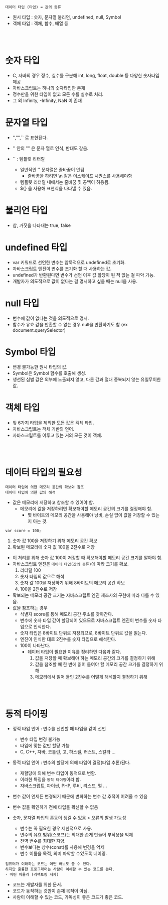 ```
데이터 타입 (타입) = 값의 종류
```

-   원시 타입 : 숫자, 문자열 불리언, undefined, null, Symbol
-   객체 타입 : 객체, 함수, 배열 등

<br/>
<br/>

# 숫자 타입

-   C, 자바의 경우 정수, 실수를 구분해 int, long, float, double 등 다양한 숫자타입 제공
-   자바스크립트는 하나의 숫자타입만 존재
-   정수만을 위한 타입이 없고 모든 수를 실수로 처리.
-   그 외 Infinity, -Infinity, NaN 이 존재

# 문자열 타입

-   '',"",`` 로 표현된다.
-   '' 안의 "" 은 문자 열로 인식, 반대도 같음.

-   `` : 템플릿 리터럴
    -   일반적인 '' 문자열은 줄바꿈이 안됨
        -   줄바꿈을 하려면 \n 같은 이스케이프 시퀀스를 사용해야함
    -   템플릿 리터럴 내에서는 줄바꿈 및 공백이 허용됨.
    -   ${} 을 사용해 표현식을 나타낼 수 있음.

# 불리언 타입

-   참, 거짓을 나타내는 true, false

# undefined 타입

-   var 키워드로 선언한 변수는 암묵적으로 undefined로 초기화.
-   자바스크립트 엔진이 변수를 초기화 할 때 사용하는 값.
-   undefined가 반환된다면 변수가 선언 이후 값 할당이 된 적 없는 걸 파악 가능.
-   개발자가 의도적으로 값이 없다는 걸 명시하고 싶을 때는 null을 사용.

# null 타입

-   변수에 값이 없다는 것을 의도적으로 명시.
-   함수가 유효 값을 반환할 수 없는 경우 null을 반환하기도 함 (ex document.querySelector)

# Symbol 타입

-   변경 불가능한 원시 타입의 값.
-   Symbol은 Symbol 함수를 호출해 생성.
-   생선된 심벌 값은 외부에 노출되지 않고, 다른 값과 절대 중복되지 않는 유일무이한 값.

# 객체 타입

-   앞 6가지 타입을 제외한 모든 값은 객체 타입.
-   자바스크립트는 객체 기반의 언어.
-   자바스크립트를 이루고 있는 거의 모든 것이 객체.

<br/>
<br/>

# 데이터 타입의 필요성

```
데이터 타입에 의한 메모리 공간의 확보와 참조
데이터 타입에 의한 값의 해석
```

-   값은 메모리에 저장하고 참조할 수 있어야 함.
    -   메모리에 값을 저장하려면 확보해야할 메모리 공간의 크기를 결정해야 함.
        -   몇 바이트의 메모리 공간을 사용해야 낭비, 손실 없이 값을 저장할 수 있는 지 아는 것.

```
var score = 100;
```

1. 숫자 값 100을 저장하기 위해 메모리 공간 확보
2. 확보된 메모리에 숫자 값 100을 2진수로 저장

-   이 처리를 위해 숫자 값 100이 저장할 때 확보해야할 메모리 공간 크기를 알아야 함.
-   자바스크립트 엔진은 `데이터 타입(값의 종류)`에 따라 크기를 확보.
    1. 리터럴 100
    2. 숫자 타입의 값으로 해석
    3. 숫자 값 100을 저장하기 위해 8바이트의 메모리 공간 확보
    4. 100을 2진수로 저장
-   확보되는 메모리 공간 크기는 자바스크립트 엔진 제조사의 구현에 따라 다를 수 있음.
-   값을 참조하는 경우
    -   식별자 score를 통해 메모리 공간 주소를 찾아간다.
    -   변수에 숫자 타입 값이 할당되어 있으므로 자바스크립트 엔진이 변수를 숫자 타입으로 인식한다.
    -   숫자 타입은 8바이트 단위로 저장되므로, 8바이트 단위로 값을 읽는다.
    -   엔진이 인식한 대로 2진수를 숫자 타입으로 해석한다.
    -   100이 나타난다.
        -   데이터 타입이 필요한 이유를 정리하면 다음과 같다.
            1. 값을 저장할 때 확보해야 하는 메모리 공간의 크기를 결정하기 위해
            2. 값을 참조할 때 한 번에 읽어 들여야 할 메모리 공간 크기를 결정하기 위해
            3. 메모리에서 읽어 들인 2진수를 어떻게 해석할지 결정하기 위해

<br/>    
<br/>

# 동적 타이핑

-   정적 타입 언어 : 변수를 선언할 때 타입을 같이 선언
    -   변수 타입 변경 불가능
    -   타입에 맞는 값만 할당 가능
    -   C, C++, 자바, 코틀린, 고, 하스켈, 러스트, 스칼라 ...
-   동적 타입 언어 : 변수의 할당에 의해 타입이 결정(타입 추론)된다.

    -   재할당에 의해 변수 타입이 동적으로 변함.
    -   이러한 특징을 `동적 타이핑`이라 함.
    -   자바스크립트, 파이썬, PHP, 루비, 리스프, 펄 ...

-   변수 값이 언제든 변경되기 때문에 변화하는 변수 값 추적이 어려울 수 있음
-   변수 값을 확인하기 전에 타입을 확신할 수 없음
-   숫자, 문자열 타입의 혼동이 생길 수 있음 > 오류의 발생 가능성
    -   변수는 꼭 필요한 경우 제한적으로 사용.
    -   변수의 유효 범위(스코프)는 최대한 좁게 만들어 부작용을 억제
    -   전역 변수를 최대한 지양.
    -   변수보다는 상수(const)를 사용해 변경을 억제
    -   변수 이름을 목적, 의미 파악할 수있도록 네이밍.

```
컴퓨터가 이해하는 코드는 어떤 바보도 쓸 수 있다.
하지만 훌륭한 프로그래머는 사람이 이해할 수 있는 코드를 쓴다.
- 마틴 파울러 (리팩토링 저자)
```

-   코드는 개발자를 위한 문서.
-   코드가 동작하는 것만이 존재 목적이 아님.
-   사람이 이해할 수 있는 코드, 가독성이 좋은 코드가 좋은 코드.
